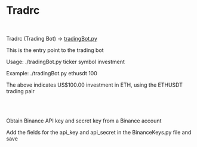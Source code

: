 # Tradrc
 <br>
<p>Tradrc (Trading Bot) -> <a href="https://github.com/cappochinho/cryptocurrency_trading_bot/blob/main/tradingBot.py">tradingBot.py</a></p>
    <p>This is the entry point to the trading bot</p>
    <p>Usage: ./tradingBot.py ticker symbol investment</p>
    <p>Example: ./tradingBot.py ethusdt 100</p>
    <p>The above indicates US$100.00 investment in ETH, using the ETHUSDT trading pair</p>
 <br>

<br>
<p>Obtain Binance API key and secret key from a Binance account</p>
<p>Add the fields for the api_key and api_secret in the BinanceKeys.py file and save</p>
